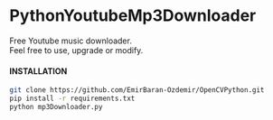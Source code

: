# PythonYoutubeMp3Downloader
Free Youtube music downloader.  
Feel free to use, upgrade or modify.  
#### INSTALLATION
```sh
git clone https://github.com/EmirBaran-Ozdemir/OpenCVPython.git
pip install -r requirements.txt
python mp3Downloader.py
```